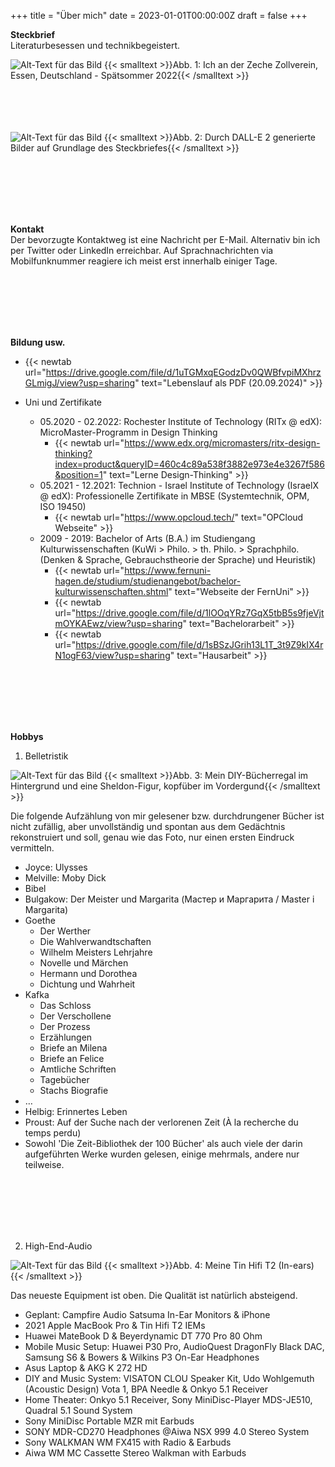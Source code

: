 +++
title = "Über mich"
date = 2023-01-01T00:00:00Z
draft = false
+++


**Steckbrief**  
Literaturbesessen und technikbegeistert.

![Alt-Text für das Bild](/img/profile.jpg)
{{< smalltext >}}Abb. 1: Ich an der Zeche Zollverein, Essen, Deutschland - Spätsommer 2022{{< /smalltext >}}
</br></br>  
</br></br> 


![Alt-Text für das Bild](/img/about-dalle-1.jpeg)
{{< smalltext >}}Abb. 2: Durch DALL-E 2 generierte Bilder auf Grundlage des Steckbriefes{{< /smalltext >}}


</br></br>  
</br></br> 

**Kontakt**  
Der bevorzugte Kontaktweg ist eine Nachricht per E-Mail. Alternativ bin ich per Twitter oder LinkedIn erreichbar. Auf Sprachnachrichten via Mobilfunknummer reagiere ich meist erst innerhalb einiger Tage.

</br></br>  
</br></br> 

**Bildung usw.**  
- {{< newtab url="https://drive.google.com/file/d/1uTGMxqEGodzDv0QWBfvpiMXhrzGLmigJ/view?usp=sharing" text="Lebenslauf als PDF (20.09.2024)" >}}

- Uni und Zertifikate
    - 05.2020 - 02.2022: Rochester Institute of Technology (RITx @ edX): MicroMaster-Programm in Design Thinking  
        - {{< newtab url="https://www.edx.org/micromasters/ritx-design-thinking?index=product&queryID=460c4c89a538f3882e973e4e3267f586&position=1" text="Lerne Design-Thinking" >}}
    - 05.2021 - 12.2021: Technion - Israel Institute of Technology (IsraelX @ edX): Professionelle Zertifikate in MBSE (Systemtechnik, OPM, ISO 19450)
        - {{< newtab url="https://www.opcloud.tech/" text="OPCloud Webseite" >}}
    - 2009 - 2019: Bachelor of Arts (B.A.) im Studiengang Kulturwissenschaften (KuWi > Philo. > th. Philo. > Sprachphilo. (Denken & Sprache, Gebrauchstheorie der Sprache) und Heuristik)
        - {{< newtab url="https://www.fernuni-hagen.de/studium/studienangebot/bachelor-kulturwissenschaften.shtml" text="Webseite der FernUni" >}}
        - {{< newtab url="https://drive.google.com/file/d/1lOOqYRz7GqX5tbB5s9fjeVjtmOYKAEwz/view?usp=sharing" text="Bachelorarbeit" >}}
        - {{< newtab url="https://drive.google.com/file/d/1sBSzJGrih13L1T_3t9Z9kIX4rN1ogF63/view?usp=sharing" text="Hausarbeit" >}}


</br></br>  
</br></br> 

**Hobbys**  
1. Belletristik  

![Alt-Text für das Bild](/img/about-books-1.jpg)
{{< smalltext >}}Abb. 3: Mein DIY-Bücherregal im Hintergrund und eine Sheldon-Figur, kopfüber im Vordergund{{< /smalltext >}}


Die folgende Aufzählung von mir gelesener bzw. durchdrungener Bücher ist nicht zufällig, aber unvollständig und spontan aus dem Gedächtnis rekonstruiert und soll, genau wie das Foto, nur einen ersten Eindruck vermitteln.

- Joyce: Ulysses
- Melville: Moby Dick
- Bibel
- Bulgakow: Der Meister und Margarita (Мастер и Маргарита / Master i Margarita)
- Goethe
    - Der Werther
    - Die Wahlverwandtschaften
    - Wilhelm Meisters Lehrjahre
    - Novelle und Märchen
    - Hermann und Dorothea
    - Dichtung und Wahrheit
- Kafka
    - Das Schloss 
    - Der Verschollene 
    - Der Prozess 
    - Erzählungen 
    - Briefe an Milena
    - Briefe an Felice
    - Amtliche Schriften
    - Tagebücher
    - Stachs Biografie
- …
- Helbig: Erinnertes Leben
- Proust: Auf der Suche nach der verlorenen Zeit (À la recherche du temps perdu)  
- Sowohl 'Die Zeit-Bibliothek der 100 Bücher' als auch viele der darin aufgeführten Werke wurden gelesen, einige mehrmals, andere nur teilweise.  

<br><br>  
<br><br>


2. High-End-Audio  

![Alt-Text für das Bild](/img/about-earphones-1.jpg)
{{< smalltext >}}Abb. 4: Meine Tin Hifi T2 (In-ears){{< /smalltext >}}


Das neueste Equipment ist oben. Die Qualität ist natürlich absteigend.

- Geplant: Campfire Audio Satsuma In-Ear Monitors & iPhone
- 2021 Apple MacBook Pro & Tin Hifi T2 IEMs
- Huawei MateBook D & Beyerdynamic DT 770 Pro 80 Ohm
- Mobile Music Setup: Huawei P30 Pro, AudioQuest DragonFly Black DAC, Samsung S6 & Bowers & Wilkins P3 On-Ear Headphones
- Asus Laptop & AKG K 272 HD
- DIY and Music System: VISATON CLOU Speaker Kit, Udo Wohlgemuth (Acoustic Design) Vota 1, BPA Needle & Onkyo 5.1 Receiver
- Home Theater: Onkyo 5.1 Receiver, Sony MiniDisc-Player MDS-JE510, Quadral 5.1 Sound System
- Sony MiniDisc Portable MZR mit Earbuds
- SONY MDR-CD270 Headphones @Aiwa NSX 999 4.0 Stereo System
- Sony WALKMAN WM FX415 with Radio & Earbuds
- Aiwa WM MC Cassette Stereo Walkman with Earbuds





